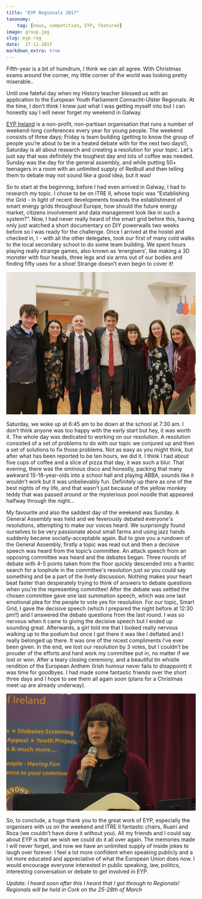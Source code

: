 ```yaml
---
title: "EYP Regionals 2017"
taxonomy:
    tag: [news, competition, EYP, featured]
image: group.jpg
slug: eyp-reg
date:  27-11-2017
markdown_extra: true
---
```


Fifth-year is a bit of humdrum, I think we can all agree. With Christmas exams around the corner, my little corner of the world was looking pretty miserable.. 

Until one fateful day when my History teacher blessed us with an application to the European Youth Parliament Connacht-Ulster Regionals. At the time, I don’t think I knew just what I was getting myself into but I can honestly say I will never forget my weekend in Galway.

[EYP Ireland](http://www.eyp.ie/ "eyp ireland") is a non-profit, non-partisan organisation that runs a number of weekend-long conferences every year for young people. The weekend consists of three days; Friday is team building (getting to know the group of people you’re about to be in a heated debate with for the next two days!), Saturday is all about research and creating a resolution for your topic. Let's just say that was definitely the toughest day and lots of coffee was needed. Sunday was the day for the general assembly, and while putting 50+ teenagers in a room with an unlimited supply of Redbull and then telling them to debate may not sound like a good idea, but it was!

So to start at the beginning, before I had even arrived in Galway, I had to research my topic. I chose to be on ITRE II, whose topic was “Establishing the Grid - In light of recent developments towards the establishment of smart energy grids throughout Europe, how should the future energy market, citizens involvement and data management look like in such a system?”. Now, I had never really heard of the smart grid before this, having only just watched a short documentary on DIY powerwalls two weeks before so I was ready for the challenge. Once I arrived at the hostel and checked in, I - with all the other delegates, took our first of many cold walks to the local secondary school to do some team building. We spent hours playing really strange games, also known as ‘energisers’, like making a 3D monster with four heads, three legs and six arms out of our bodies and finding fifty uses for a shoe! Strange doesn’t even begin to cover it! 

![ITRE II](committee.jpg)

Saturday, we woke up at 6:45 am to be down at the school at 7:30 am. I don’t think anyone was too happy with the early start but hey, it was worth it. The whole day was dedicated to working on our resolution. A resolution consisted of a set of problems to do with our topic we conjured up and then a set of solutions to fix those problems. Not as easy as you might think, but after what has been reported to be ten hours, we did it. I think I had about five cups of coffee and a slice of pizza that day, it was such a blur. That evening, there was the ominous disco and honestly, packing that many awkward 15-18-year-olds into a school hall and playing ABBA, sounds like it wouldn’t work but it was unbelievably fun. Definitely up there as one of the best nights of my life, and that wasn’t just because of the yellow monkey teddy that was passed around or the mysterious pool noodle that appeared halfway through the night…

My favourite and also the saddest day of the weekend was Sunday. A General Assembly was held and we feverously debated everyone's resolutions, attempting to make our voices heard. We surprisingly found ourselves to be very passionate about small farms and using jazz hands suddenly became socially-acceptable again. But to give you a rundown of the General Assembly, firstly a topic was read out and then a decisive speech was heard from the topic’s committee. An attack speech from an opposing committee was heard and the debates began. Three rounds of debate with 4-5 points taken from the floor quickly descended into a frantic search for a loophole in the committee's resolution just so you could say something and be a part of the lively discussion. Nothing makes your heart beat faster than desperately trying to think of answers to debate questions when you’re the representing committee! After the debate was settled the chosen committee gave one last summation speech, which was one last emotional plea for the people to vote yes for resolution. For our topic, Smart Grid, I gave the decisive speech (which I prepared the night before at 12:30 pm!!) and I answered the debate questions from the last round. I was so nervous when it came to giving the decisive speech but I ended up sounding great. Afterwards, a girl told me that I looked really nervous walking up to the podium but once I got there it was like I deflated and I really belonged up there. It was one of the nicest compliments I’ve ever been given. In the end, we lost our resolution by 3 votes, but I couldn’t be prouder of the efforts and hard work my committee put in, no matter if we lost or won. After a teary closing ceremony, and a beautiful tin whistle rendition of the European Anthem (Irish humour never fails to disappoint) it was time for goodbyes. I had made some fantastic friends over the short three days and I hope to see them all again soon (plans for a Christmas meet up are already underway).

![Me speaking](me_speaking.jpg)

So, to conclude, a huge thank you to the great work of EYP, especially the organisers with us on the weekend and ITRE II fantastic chairs, Ruairi and Roza (we couldn’t have done it without you). All my friends and I could say about EYP is that we wish we could do it all over again. The memories made I will never forget, and now we have an unlimited supply of inside jokes to laugh over forever. I feel a lot more confident when speaking publicly and a lot more educated and appreciative of what the European Union does now. I would encourage everyone interested in public speaking, law, politics, interesting conversation or debate to get involved in EYP. 

*Update: I heard soon after this I heard that I got through to Regionals! Regionals will be held in Cork on the 25-28th of March*
